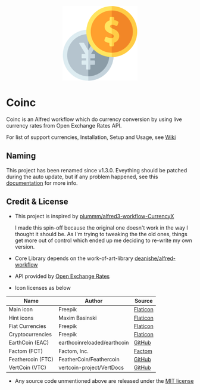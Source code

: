 <div align="center">
    <img src="./src/icon.png" width="200" height="200">
</div>

# Coinc

Coinc is an Alfred workflow which do currency conversion by using live currency rates from Open Exchange Rates API.

For list of support currencies, Installation, Setup and Usage, see [Wiki](../../wiki)

## Naming

This project has been renamed since v1.3.0. Eveything should be patched during the auto update, but if any problem happened, see this [documentation](../../wiki/Naming-&-v1.3.0-Manual-Update-Guide) for more info.

## Credit & License

* This project is inspired by [plummm/alfred3-workflow-CurrencyX](https://github.com/plummm/alfred3-workflow-CurrencyX)

  I made this spin-off because the original one doesn't work in the way I thought it should be. As I'm trying to tweaking the the old ones, things get more out of control which ended up me deciding to re-write my own version.

* Core Library depends on the work-of-art-library [deanishe/alfred-workflow](https://github.com/deanishe/alfred-workflow)

* API provided by [Open Exchange Rates](https://openexchangerates.org/)

* Icon licenses as below

| Name              | Author                      | Source                                                       |
| ----------------- | --------------------------- | ------------------------------------------------------------ |
| Main icon         | Freepik                     | [Flaticon](https://www.flaticon.com/free-icon/exchange_1924021) |
| Hint icons        | Maxim Basinski              | [Flaticon](https://www.flaticon.com/packs/universal-icons)   |
| Fiat Currencies   | Freepik                     | [Flaticon](https://www.flaticon.com/packs/countrys-flags)    |
| Cryptocurrencies  | Freepik                     | [Flaticon](https://www.flaticon.com/packs/ecommerce-and-payment-method-logos) |
| EarthCoin (EAC)   | earthcoinreloaded/earthcoin | [GitHub](https://github.com/earthcoinreloaded/earthcoin)     |
| Factom (FCT)      | Factom, Inc.                | [Factom](https://www.factom.com/trademarks/)                 |
| Feathercoin (FTC) | FeatherCoin/Feathercoin     | [GitHub](https://github.com/FeatherCoin/Feathercoin)         |
| VertCoin (VTC)    | vertcoin-project/VertDocs   | [GitHub](https://github.com/vertcoin-project/VertDocs)       |

* Any source code unmentioned above are released under the [MIT license](https://github.com/tomy0000000/Coon/blob/master/LICENSE)
